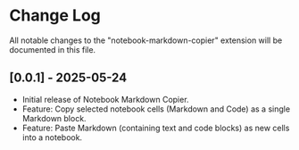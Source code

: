 # Change Log

All notable changes to the "notebook-markdown-copier" extension will be documented in this file.

## [0.0.1] - 2025-05-24
- Initial release of Notebook Markdown Copier.
- Feature: Copy selected notebook cells (Markdown and Code) as a single Markdown block.
- Feature: Paste Markdown (containing text and code blocks) as new cells into a notebook.
